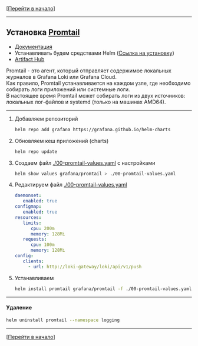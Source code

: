 [[Перейти в начало](../../README.md)]

---

## Установка [Promtail](https://grafana.com/docs/loki/latest/send-data/promtail/)

* [Документация](https://grafana.com/docs/loki/latest/send-data/promtail/installation/)
* Устанавливать будем средствами Helm ([Ссылка на установку](../install-helm/README.md))
* [Artifact Hub](https://artifacthub.io/packages/helm/grafana/promtail)

Promtail - это агент, который отправляет содержимое локальных журналов в Grafana Loki или Grafana Cloud. \
Как правило, Promtail устанавливается на каждом узле, где необходимо собирать логи приложений или системные логи.\
В настоящее время Promtail может собирать логи из двух источников: локальных лог-файлов и systemd (только на машинах AMD64).

---

1. Добавляем репозиторий
    ```bash
    helm repo add grafana https://grafana.github.io/helm-charts
    ```

2. Обновляем кеш приложений (charts)
    ```bash
    helm repo update
    ```

3. Создаем файл [./00-promtail-values.yaml](./00-promtail-values.yaml) с настройками
    ```bash
    helm show values grafana/promtail > ./00-promtail-values.yaml
    ``` 
4. Редактируем файл [./00-promtail-values.yaml](./00-promtail-values.yaml)
   ```yaml
   daemonset:
      enabled: true
   configmap:
      enabled: true
   resources:
      limits:
         cpu: 200m
         memory: 128Mi
      requests:
         cpu: 100m
         memory: 128Mi
   config:
      clients:
        - url: http://loki-gateway/loki/api/v1/push
   ```

5. Устанавливаем
    ```bash
    helm install promtail grafana/promtail -f ./00-promtail-values.yaml --namespace logging
    ```

---

#### Удаление

```bash
helm uninstall promtail --namespace logging
```

---

[[Перейти в начало](../../README.md)]